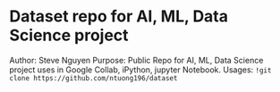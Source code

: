 # Dataset repo for AI, ML, Data Science project

Author: Steve Nguyen
Purpose: Public Repo for AI, ML, Data Science project uses in Google Collab, iPython, jupyter Notebook.
Usages: `!git clone https://github.com/ntuong196/dataset`
